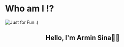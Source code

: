 # Who am I !?

<img src="https://github.com/arminsina/arminsina/assets/161087560/02cee1de-3525-4130-8d9d-cb186bc33aa4" alt="Just for Fun :)">

<h2 align="center">Hello, I'm Armin Sina👋🏻</h2>
